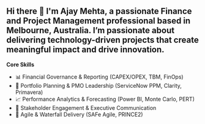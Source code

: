 ## Hi there 👋 I'm Ajay Mehta, a passionate Finance and Project Management professional based in Melbourne, Australia. I’m passionate about delivering technology-driven projects that create meaningful impact and drive innovation.

**Core Skills**
- 📊 Financial Governance & Reporting (CAPEX/OPEX, TBM, FinOps)
- 📁 Portfolio Planning & PMO Leadership (ServiceNow PPM, Clarity, Primavera)
- 📈 Performance Analytics & Forecasting (Power BI, Monte Carlo, PERT)
- 🤝 Stakeholder Engagement & Executive Communication
- 🔄 Agile & Waterfall Delivery (SAFe Agile, PRINCE2)


<!--
**ajaygmehta/ajaygmehta** is a ✨ _special_ ✨ repository because its `README.md` (this file) appears on your GitHub profile.

Here are some ideas to get you started:

- 🔭 I’m currently working on ...
- 🌱 I’m currently learning ...
- 👯 Open to collaboration on transformation, reporting, and operational learning
- 🤔 I’m looking for help with ...
- 💬 Ask me about ...
- 📫 How to reach me: ...
- 😄 Pronouns: ...
- ⚡ Fun fact: ...
-->
